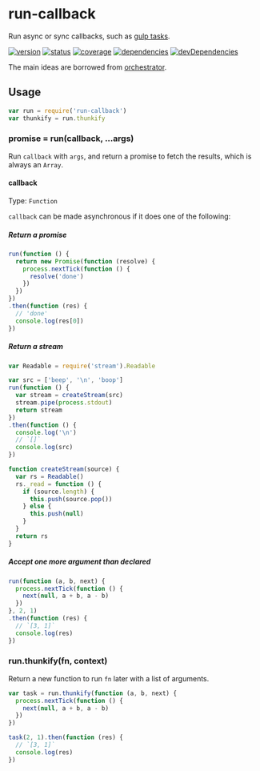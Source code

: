 # run-callback
Run async or sync callbacks, such as [gulp tasks](https://github.com/gulpjs/gulp/blob/master/docs/API.md#fn).

[![version](https://img.shields.io/npm/v/run-callback.svg)](https://www.npmjs.org/package/run-callback)
[![status](https://travis-ci.org/zoubin/run-callback.svg?branch=master)](https://travis-ci.org/zoubin/run-callback)
[![coverage](https://img.shields.io/coveralls/zoubin/run-callback.svg)](https://coveralls.io/github/zoubin/run-callback)
[![dependencies](https://david-dm.org/zoubin/run-callback.svg)](https://david-dm.org/zoubin/run-callback)
[![devDependencies](https://david-dm.org/zoubin/run-callback/dev-status.svg)](https://david-dm.org/zoubin/run-callback#info=devDependencies)

The main ideas are borrowed from [orchestrator](https://github.com/orchestrator/orchestrator/blob/master/lib/runTask.js).

## Usage

```javascript
var run = require('run-callback')
var thunkify = run.thunkify

```

### promise = run(callback, ...args)

Run `callback` with `args`,
and return a promise to fetch the results,
which is always an `Array`.

#### callback

Type: `Function`

`callback` can be made asynchronous if it does one of the following:

##### Return a promise

```javascript
run(function () {
  return new Promise(function (resolve) {
    process.nextTick(function () {
      resolve('done')
    })
  })
})
.then(function (res) {
  // 'done'
  console.log(res[0])
})

```

##### Return a stream

```javascript
var Readable = require('stream').Readable

var src = ['beep', '\n', 'boop']
run(function () {
  var stream = createStream(src)
  stream.pipe(process.stdout)
  return stream
})
.then(function () {
  console.log('\n')
  // `[]`
  console.log(src)
})

function createStream(source) {
  var rs = Readable()
  rs._read = function () {
    if (source.length) {
      this.push(source.pop())
    } else {
      this.push(null)
    }
  }
  return rs
}

```

##### Accept one more argument than declared

```javascript
run(function (a, b, next) {
  process.nextTick(function () {
    next(null, a + b, a - b)
  })
}, 2, 1)
.then(function (res) {
  // `[3, 1]`
  console.log(res)
})

```

### run.thunkify(fn, context)

Return a new function to run `fn` later with a list of arguments.

```javascript
var task = run.thunkify(function (a, b, next) {
  process.nextTick(function () {
    next(null, a + b, a - b)
  })
})

task(2, 1).then(function (res) {
  // `[3, 1]`
  console.log(res)
})

```


